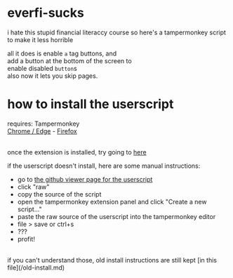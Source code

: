 # everfi-sucks
i hate this stupid financial literaccy course so here's a tampermonkey script to make it less horrible

all it does is enable `a` tag buttons, and<br>add a button at the bottom of the screen to<br>enable disabled `button`s<br>
also now it lets you skip pages.

# how to install the userscript

requires: Tampermonkey<br>
[Chrome / Edge](https://chrome.google.com/webstore/detail/tampermonkey/dhdgffkkebhmkfjojejmpbldmpobfkfo?hl=en) - [Firefox](https://addons.mozilla.org/en-US/firefox/addon/tampermonkey/)<br>
<br>

once the extension is installed, try going to [here](https://raw.githubusercontent.com/smolyoshino/everfi-sucks/master/snake-aids.user.js)

if the userscript doesn't install, here are some manual instructions:
* go to [the github viewer page for the userscript](https://github.com/smolyoshino/everfi-sucks/blob/master/snake-aids.user.js)
* click "raw"
* copy the source of the script
* open the tampermonkey extension panel and click "Create a new script..."
* paste the raw source of the userscript into the tampermonkey editor
* file > save or ctrl+s
* ???
* profit!
<br>
if you can't understand those, old install instructions are still kept [in this file](/old-install.md)
